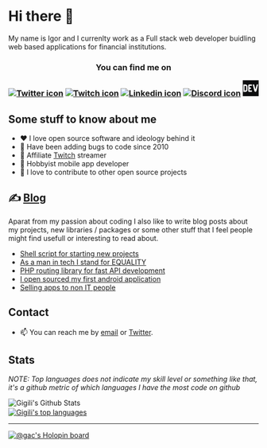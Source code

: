 # Hi there 👋

My name is Igor and I currenlty work as a Full stack web developer buidling web based applications for financial institutions. 

<h3 align="center">
  <b>You can find me on</b>
  
  [![Twitter icon](https://img.icons8.com/fluent/48/000000/twitter.png)](https://twitter.com/Gac_BL)
  [![Twitch icon](https://img.icons8.com/color/48/000000/twitch--v1.png)](https://www.twitch.tv/gacbl)
  [![Linkedin icon](https://img.icons8.com/color/48/000000/linkedin.png)](https://www.linkedin.com/in/igor-ilic-17573784/)
  [![Discord icon](https://img.icons8.com/fluent/48/000000/discord-new-logo.png)](https://discord.gg/VCwfegn4Gn)
  [![Dev.to icon](devto.png)](https://dev.to/gac)
</h3>

## Some stuff to know about me

- ❤️ I love open source software and ideology behind it 
- 🐛 Have been adding bugs to code since 2010
- 🎥 Affiliate [Twitch](https://www.twitch.tv/gacbl) streamer
- 📱 Hobbyist mobile app developer
- 🔭 I love to contribute to other open source projects
  
## ✍ [Blog](https://blog.igorilic.dev/)

Aparat from my passion about coding I also like to write blog posts about my projects, new libraries / packages or some other stuff that I feel people might find usefull or interesting to read about. 

<!-- DEVTO:START -->
- [Shell script for starting new projects](https://dev.to/gac/shell-script-for-starting-new-projects-1n5c)
- [As a man in tech I stand for EQUALITY](https://dev.to/gac/as-a-man-in-tech-i-stand-for-equality-11o8)
- [PHP routing library for fast API development](https://dev.to/gac/php-routing-library-for-fast-api-development-2j9d)
- [I open sourced my first android application](https://dev.to/gac/i-open-sourced-my-first-android-application-1nim)
- [Selling apps to non IT people](https://dev.to/gac/building-apps-for-non-it-people-3h9p)
<!-- DEVTO:END -->

## Contact 

- 📫 You can reach me by [email](mailto:github@igorilic.net) or [Twitter](https://twitter.com/Gac_BL).

## Stats 

_NOTE: Top languages does not indicate my skill level or something like that, it's a github metric of which languages I have the most code on github_

<a href="https://github.com/gigili">
<img align="left" alt="Gigili's Github Stats" src="https://github-readme-stats.vercel.app/api?username=gigili&show_icons=true&hide_border=true&count_private=true&include_all_commits=true&theme=radical" width="450"/></a>
<a href="https://github.com/gigili">
  <img align="center" alt="Gigili's top languages" src="https://github-readme-stats.vercel.app/api/top-langs/?username=gigili&layout=compact&theme=radical" />
</a>

---

[![@gac's Holopin board](https://holopin.io/api/user/board?user=gac)](https://holopin.io/@gac)
